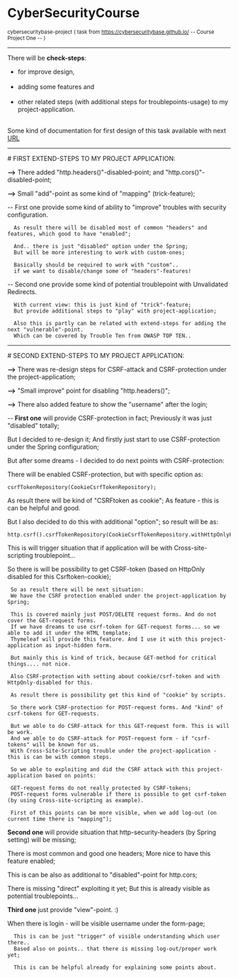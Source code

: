 # CyberSecurityCourse
<sub>cybersecuritybase-project ( task from https://cybersecuritybase.github.io/ -- Course Project One -- )</sub>
<hr />
There will be <strong>check-steps</strong>:
<ul>
<li>for improve design,</li>
<br />
<li>adding some features and</li>
<br />
<li>other related steps (with additional steps for troublepoints-usage) to my project-application.</li>
<br />
</ul>
Some kind of documentation for first design of this task available with next <a href="https://github.com/marrbjorn/documentation/tree/master/F-Secure%20Cyber%20Security%20Base%20MOOC.fi%20-First%20Project" target="_blank">URL</a>
<hr />
# FIRST EXTEND-STEPS TO MY PROJECT APPLICATION:


<strong>--></strong> There added "http.headers()"-disabled-point; and "http.cors()"-disabled-point;

<strong>--></strong> Small "add"-point as some kind of "mapping" (trick-feature); 

--
First one provide some kind of ability to "improve" troubles with security configuration.

      As result there will be disabled most of common "headers" and features, which good to have "enabled";
      
      And.. there is just "disabled" option under the Spring; 
      But will be more interesting to work with custom-ones;
      
      Basically should be required to work with "custom"..
      if we want to disable/change some of "headers"-features!
      
--
Second one provide some kind of potential troublepoint with Unvalidated Redirects.

      With current view: this is just kind of "trick"-feature;
      But provide additional steps to "play" with project-application;
      
      Also this is partly can be related with extend-steps for adding the next "vulnerable"-point.
      Which can be covered by Trouble Ten from OWASP TOP TEN..

<hr />
# SECOND EXTEND-STEPS TO MY PROJECT APPLICATION:


<strong>--></strong> There was re-design steps for CSRF-attack and CSRF-protection under the project-application;

<strong>--></strong> "Small improve" point for disabling "http.headers()";

<strong>--></strong> There also added feature to show the "username" after the login;

--
<strong>First one</strong> will provide CSRF-protection in fact; Previously it was just "disabled" totally;

But I decided to re-design it; And firstly just start to use CSRF-protection under the Spring configuration;

But after some dreams - I decided to do next points with CSRF-protection:

There will be enabled CSRF-protection, but with specific option as: 

    csrfTokenRepository(CookieCsrfTokenRepository); 

As result there will be kind of "CSRFtoken as cookie"; As feature - this is can be helpful and good.

But I also decided to do this with additional "option"; so result will be as:

    http.csrf().csrfTokenRepository(CookieCsrfTokenRepository.withHttpOnlyFalse()); 

This is will trigger situation that if application will be with Cross-site-scripting troublepoint...

So there is will be possibility to get CSRF-token (based on HttpOnly disabled for this Csrftoken-cookie);

     So as result there will be next situation:
     We have the CSRF protection enabled under the project-application by Spring;
     
     This is covered mainly just POST/DELETE request forms. And do not cover the GET-request forms.
     If we have dreams to use csrf-token for GET-request forms... so we able to add it under the HTML template;
     Thymeleaf will provide this feature. And I use it with this project-application as input-hidden form.
     
     But mainly this is kind of trick, because GET-method for critical things.... not nice.
     
     Also CSRF-protection with setting about cookie/csrf-token and with HttpOnly-disabled for this.
     
     As result there is possibility get this kind of "cookie" by scripts.
     
     So there work CSRF-protection for POST-request forms. And "kind" of csrf-tokens for GET-requests.
     
     But we able to do CSRF-attack for this GET-request form. This is will be work.
     And we able to do CSRF-attack for POST-request form - if "csrf-tokens" will be known for us.
     With Cross-Site-Scripting trouble under the project-application - this is can be with common steps.
     
     So we able to exploiting and did the CSRF attack with this project-application based on points:
     
     GET-request forms do not really protected by CSRF-tokens;
     POST-request forms vulnerable if there is possible to get csrf-token (by using Cross-site-scripting as example).
     
     First of this points can be more visible, when we add log-out (on current time there is "mapping");
 
 
 
 <strong>Second one</strong> will provide situation that http-security-headers (by Spring setting) will be missing;
 
 There is most common and good one headers; More nice to have this feature enabled;
 
 This is can be also as additional to "disabled"-point for http.cors; 
 
 There is missing "direct" exploiting it yet; But this is already visible as potential troublepoints...
 
 
 
 <strong>Third one</strong> just provide "view"-point. :)
 
 When there is login - will be visible username under the form-page;
 
      This is can be just "trigger" of visible understanding which user there..
      Based also on points.. that there is missing log-out/proper work yet;
      
      This is can be helpful already for explaining some points about.
